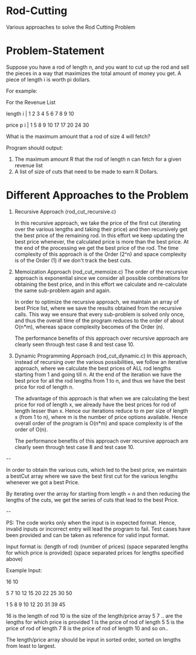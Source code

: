 # Rod-Cutting
Various approaches to solve the Rod Cutting Problem

# Problem-Statement
Suppose you have a rod of length n, and you want to cut up the rod and sell the pieces in
a way that maximizes the total amount of money you get. A piece of length i is worth pi
dollars.

For example:

For the Revenue List


length  i | 1   2   3   4   5   6   7   8   9   10

price p i | 1   5   8   9  10  17  17  20  24   30

What is the maximum amount that a rod of size 4 will fetch?

Program should output:
1. The maximum amount R that the rod of length n can fetch for a given revenue list
2. A list of size of cuts that need to be made to earn R Dollars.

# Different Approaches to the Problem

1. Recursive Approach (rod_cut_recursive.c)

    In this recursive approach, we take the price of the first cut (iterating over the various lengths and taking their price)
    and then recursively get the best price of the remaining rod. In this effort we keep updating the best price whenever, the
    calculated price is more than the best price. At the end of the processing we get the best price of the rod.
    The time complexity of this approach is of the Order (2^n) and space complexity is of the Order (1) if we don't track the best cuts.

2. Memoization Approach (rod_cut_memoize.c)
    The order of the recursive approach is exponential since we consider all possible combinations for obtaining the best price,
    and in this effort we calculate and re-calculate the same sub-problem again and again.

    In order to optimize the recursive approach, we maintain an array of best Price list, where we save the results obtained from
    the recursive calls. This way we ensure that every sub-problem is solved only once, and thus the overall time of the program 
    reduces to the order of about O(n*m), whereas space complexity becomes of the Order (n).
    
    The performance benefits of this approach over recursive approach are clearly seen through test case 8 and test case 10.

3. Dynamic Programming Approach (rod_cut_dynamic.c)
    In this approach, instead of recursing over the various possibilities, we follow an iterative approach, where we calculate
    the best prices of ALL rod lengths starting from 1 and going till n. At the end of the iteration we have the best price
    for all the rod lengths from 1 to n, and thus we have the best price for rod of length n.

    The advantage of this approach is that when we are calculating the best price for rod of length x, we already have the best prices
    for rod of length lesser than x. Hence our iterations reduce to m per size of length x (from 1 to n), where m is the number of price
    options available.
    Hence overall order of the program is O(n*m) and space complexity is of the order of O(n).

    The performance benefits of this approach over recursive approach are clearly seen through test case 8 and test case 10.

--

In order to obtain the various cuts, which led to the best price, we maintain a bestCut array where we save the best first cut for
the various lengths whenever we got a best Price.

By iterating over the array for starting from length = n and then reducing the lengths of the cuts, we get the series of cuts that 
lead to the best Price.

--

PS: The code works only when the input is in expected format. Hence, invalid inputs or incorrect entry will lead the program to fail.
Test cases have been provided and can be taken as reference for valid input format.

Input format is:
(length of rod) (number of prices)
(space separated lengths for which price is provided)
(space separated prices for lengths specified above)

Example Input:

16 10

5 7 10 12 15 20 22 25 30 50

1 5 8 9 10 12 20 31 39 45

16 is the length of rod
10 is the size of the length/price array
5 7 .. are the lengths for which price is provided
1 is the price of rod of length 5
5 is the price of rod of length 7
8 is the price of rod of length 10
and so on..

The length/price array should be input in sorted order, sorted on lengths from least to largest.
